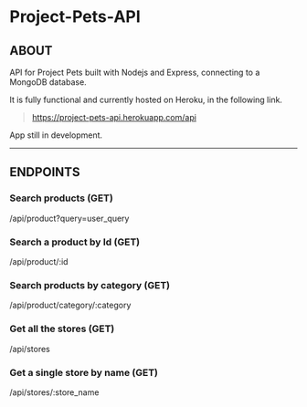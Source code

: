 # Project-Pets-API

## ABOUT

API for Project Pets built with Nodejs and Express, connecting to a MongoDB database.

It is fully functional and currently hosted on Heroku, in the following link.

> https://project-pets-api.herokuapp.com/api

App still in development.

---
## ENDPOINTS

### Search products (GET)
/api/product?query=user_query

### Search a product by Id (GET)
/api/product/:id

### Search products by category (GET)
/api/product/category/:category

### Get all the stores (GET)
/api/stores

### Get a single store by name (GET)
/api/stores/:store_name